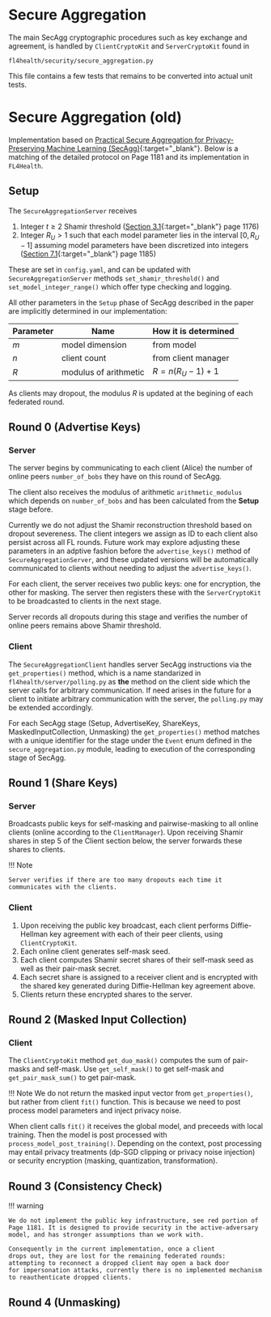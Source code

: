 # Secure Aggregation 

The main SecAgg cryptographic procedures such as key exchange and agreement, is handled by 
`ClientCryptoKit` and `ServerCryptoKit` found in 
```
fl4health/security/secure_aggregation.py
```
This file contains a few tests that remains to be converted into actual unit tests.

# Secure Aggregation (old)

Implementation based on [Practical Secure Aggregation for Privacy-Preserving Machine Learning (SecAgg)](https://dl.acm.org/doi/10.1145/3133956.3133982){:target="_blank"}.
Below is a matching of the detailed protocol on Page 1181 and its implementation in `FL4Health`.

## Setup

The `SecureAggregationServer` receives

1. Integer $t\geq 2$ Shamir threshold ([Section 3.1](https://dl.acm.org/doi/pdf/10.1145/3133956.3133982){:target="_blank"} page 1176)
2. Integer $R_U > 1$ such that each model parameter lies in the interval $[0, R_U-1]$ assuming model parameters have been discretized into integers ([Section 7.1](https://dl.acm.org/doi/pdf/10.1145/3133956.3133982){:target="_blank"} page 1185)

These are set in `config.yaml`, and can be updated with `SecureAggregationServer` methods `set_shamir_threshold()` and `set_model_integer_range()` which offer type checking and logging.

All other parameters in the `Setup` phase of SecAgg described in the paper are implicitly determined in our implementation:

| Parameter   | Name                  | How it is determined               |
| ----------- | -----------------     | ---------------------------------- |
| $m$         | model dimension       | from model                         |
| $n$         | client count          | from client manager                |
| $R$         | modulus of arithmetic | $R = n(R_U-1) + 1$                 |

As clients may dropout, the modulus $R$ is updated at the begining of each federated round.

## Round 0 (Advertise Keys)

### Server
The server begins by communicating to each client (Alice) the number of online peers `number_of_bobs` they have on this round of
SecAgg.

The client also receives the modulus of arithmetic `arithmetic_modulus` which depends on `number_of_bobs` and has been calculated from the **Setup** stage before.

Currently we do not adjust the Shamir reconstruction threshold based on dropout severeness. The client integers we assign as ID to each client also persist across all FL rounds. Future work may explore adjusting these parameters in an adptive fashion before the `advertise_keys()` method of `SecureAggregationServer`, and these updated versions will be automatically communicated to clients without needing to adjust the `advertise_keys()`.

For each client, the server receives two public keys: one for encryption, the other for masking. The server then registers these with the `ServerCryptoKit` to be broadcasted to clients in the next stage.

Server records all dropouts during this stage and verifies the number of online peers remains above Shamir threshold.

### Client

The `SecureAggregationClient` handles server SecAgg instructions via the `get_properties()` method, which is a name standarized in `fl4health/server/polling.py`
as **the** method on the client side which the server calls for arbitrary communication. If need arises in the future for a client to initiate arbitrary communication with the server, the `polling.py` may be extended accordingly.

For each SecAgg stage (Setup, AdvertiseKey, ShareKeys, MaskedInputCollection, Unmasking) the
`get_properties()` method matches with a unique identifier for the stage under the `Event` enum defined in the `secure_aggregation.py` module, leading to execution of the corresponding stage of SecAgg.

## Round 1 (Share Keys)

### Server
Broadcasts public keys for self-masking and pairwise-masking to all online clients (online according to the `ClientManager`). Upon receiving Shamir shares in step 5 of the Client section below, the server forwards these shares to clients.

!!! Note

    Server verifies if there are too many dropouts each time it communicates with the clients.

### Client
1. Upon receiving the public key broadcast, each client performs Diffie-Hellman key agreement with each of their peer clients, using  `ClientCryptoKit`.
2. Each online client generates self-mask seed.
3. Each client computes Shamir secret shares of their self-mask seed as well as their pair-mask secret.
4. Each secret share is assigned to a receiver client and is encrypted with the shared key generated during Diffie-Hellman key agreement above.
5. Clients return these encrypted shares to the server.


## Round 2 (Masked Input Collection)

### Client
The `ClientCryptoKit` method `get_duo_mask()` computes the sum of pair-masks and self-mask. Use `get_self_mask()` to get self-mask and
`get_pair_mask_sum()` to get pair-mask.

!!! Note
    We do not return the masked input vector from `get_properties()`, but rather from client `fit()` function. This is because we need to post process model parameters and inject privacy noise.

When client calls `fit()` it receives the global model, and preceeds with local training. Then 
the model is post processed with `process_model_post_training()`. Depending on the context, post
processing may entail privacy treatments (dp-SGD clipping or privacy noise injection) or security 
encryption (masking, quantization, transformation). 



## Round 3 (Consistency Check)

!!! warning

    We do not implement the public key infrastructure, see red portion of Page 1181. It is designed to provide security in the active-adversary model, and has stronger assumptions than we work with.

    Consequently in the current implementation, once a client
    drops out, they are lost for the remaining federated rounds: attempting to reconnect a dropped client may open a back door
    for impersonation attacks, currently there is no implemented mechanism to reauthenticate dropped clients.

## Round 4 (Unmasking)
